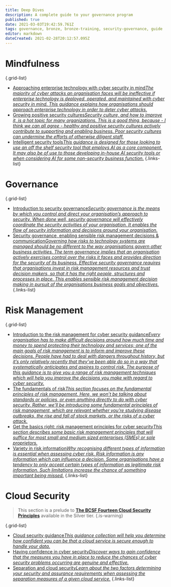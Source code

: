 ```yaml
---
title: Deep Dives
description: A complete guide to your governance program
published: true
date: 2021-03-03T19:42:59.761Z
tags: governance, bronze, bronze-training, security-governance, guide
editor: markdown
dateCreated: 2021-02-28T20:12:57.095Z
---
```



# Mindfulness
{.grid-list}
- [Approaching enterprise technology with cyber security in mind*The majority of cyber attacks an organisation faces will be ineffective if enterprise technology is deployed, operated, and maintained with cyber security in mind. This guidance explains how organisations should approach enterprise technology in order to deter cyber attacks.*](/bronze-training/background-topics/enterprise-technology-security)
- [Growing positive security cultures*Security culture, and how to improve it, is a hot topic for many organizations. This is a good thing, because - I think we can all agree - healthy and positive security cultures actively contribute to supporting and enabling business. Poor security cultures can undermine the efforts of otherwise diligent staff.*](/bronze-training/background-topics/topic-culture)
- [Intelligent security tools*This guidance is designed for those looking to use an off the shelf security tool that employs AI as a core component. It may also be of use to those developing in-house AI security tools or when considering AI for some non-security business function.*](/bronze-training/background-topics/intelligent-security-tools)
{.links-list}
# Governance
{.grid-list}
- [Introduction to security governance*Security governance is the means by which you control and direct your organisation’s approach to security. When done well, security governance will effectively coordinate the security activities of your organisation. It enables the flow of security information and decisions around your organisation.*](/bronze-training/background-topics/governance-1-intro)
- [Security governance, enabling sensible risk management decisions & communication*Governing how risks to technology systems are managed should be no different to the way organisations govern other business activities. The term governance implies that an organisation actively exercises control over the risks it faces and provides direction for the security of its business. Effective security governance requires that organisations invest in risk management resources and trust decision makers, so that it has the right people, structures and processes in place. This enables sensible risk management decision making in pursuit of the organisations business goals and objectives.*](/bronze-training/background-topics/governance-2-comms)
{.links-list}
# Risk Management
{.grid-list}
- [Introduction to the risk management for cyber security guidance*Every organisation has to make difficult decisions around how much time and money to spend protecting their technology and services; one of the main goals of risk management is to inform and improve these decisions. People have had to deal with dangers throughout history, but it’s only relatively recently that they’ve been able do so in a way that systematically anticipates and aspires to control risk. The purpose of this guidance is to give you a range of risk management techniques which will help you improve the decisions you make with regard to cyber security.*](/bronze-training/background-topics/risk-1-intro)
- [The fundamentals of risk*This section focuses on the fundamental principles of risk management. Here, we won’t be talking about standards or policies, or even anything directly to do with cyber security. Rather, we'll be introducing some fundamental principles of risk management, which are relevant whether you’re studying disease outbreaks, the rise and fall of stock markets, or the risks of a cyber attack.*](/bronze-training/background-topics/risk-2-fundamentals)
- [Get the basics right: risk management principles for cyber security*This section describes some basic risk management principles that will suffice for most small and medium sized enterprises (SMEs) or sole proprietors.*](/bronze-training/background-topics/risk-3-principles)
- [Variety in risk information*Why recognising different types of information is essential when assessing cyber risk. Risk information is any information which can influence a decision. Some organisations have a tendency to only accept certain types of information as legitimate risk information. Such limitations increase the chance of something important being missed.*](/bronze-training/background-topics/risk-4-riskinfo)
{.links-list}
# Cloud Security 
> This section is a prelude to **[The BCSF Fourteen Cloud Security Principles](/silver-training)** available in the Silver tier. 
{.is-warning}

{.grid-list}
- [Cloud security guidance*This guidance collection will help you determine how confident you can be that a cloud service is secure enough to handle your data.*](/bronze-training/background-topics/cloud-security-1-intro)
- [Having confidence in cyber security*Discover ways to gain confidence that the measures you have in place to reduce the chances of cyber security problems occurring are genuine and effective.*](/bronze-training/background-topics/cloud-security-2-confidence)
- [Separation and cloud security*Learn about the two factors determining your security and assurance requirements when assessing the separation measures of a given cloud service.*](/bronze-training/background-topics/cloud-security-3-separation)
{.links-list}